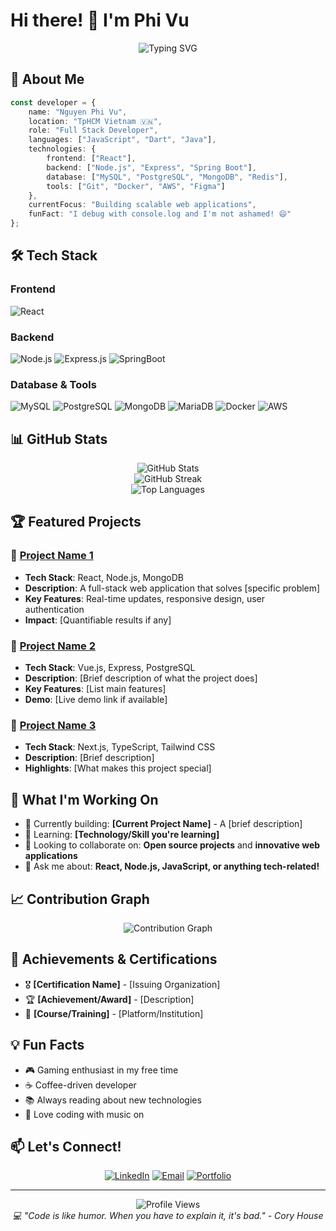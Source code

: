 # Hi there! 👋 I'm Phi Vu

<div align="center">
  <img src="https://readme-typing-svg.herokuapp.com?font=Fira+Code&pause=1000&color=36BCF7&center=true&vCenter=true&width=435&lines=Full+Stack+Developer;Problem+Solver;Tech+Enthusiast;Always+Learning" alt="Typing SVG" />
</div>

## 🚀 About Me

```typescript
const developer = {
    name: "Nguyen Phi Vu",
    location: "TpHCM Vietnam 🇻🇳",
    role: "Full Stack Developer",
    languages: ["JavaScript", "Dart", "Java"],
    technologies: {
        frontend: ["React"],
        backend: ["Node.js", "Express", "Spring Boot"],
        database: ["MySQL", "PostgreSQL", "MongoDB", "Redis"],
        tools: ["Git", "Docker", "AWS", "Figma"]
    },
    currentFocus: "Building scalable web applications",
    funFact: "I debug with console.log and I'm not ashamed! 😄"
};
```

## 🛠️ Tech Stack

### Frontend
![React](https://img.shields.io/badge/React-20232A?style=for-the-badge&logo=react&logoColor=61DAFB)

### Backend
![Node.js](https://img.shields.io/badge/Node.js-43853D?style=for-the-badge&logo=node.js&logoColor=white)
![Express.js](https://img.shields.io/badge/Express.js-404D59?style=for-the-badge)
![SpringBoot](https://img.shields.io/badge/Spring%20Boot-6DB33F?style=for-the-badge&logo=springboot&logoColor=white)

### Database & Tools
![MySQL](https://img.shields.io/badge/MySQL-00000F?style=for-the-badge&logo=mysql&logoColor=white)
![PostgreSQL](https://img.shields.io/badge/PostgreSQL-316192?style=for-the-badge&logo=postgresql&logoColor=white)
![MongoDB](https://img.shields.io/badge/MongoDB-4EA94B?style=for-the-badge&logo=mongodb&logoColor=white)
![MariaDB](https://img.shields.io/badge/MariaDB-003545?style=for-the-badge&logo=mariadb&logoColor=white)
![Docker](https://img.shields.io/badge/Docker-2496ED?style=for-the-badge&logo=docker&logoColor=white)
![AWS](https://img.shields.io/badge/AWS-232F3E?style=for-the-badge&logo=amazon-aws&logoColor=white)

## 📊 GitHub Stats

<div align="center">
  <img src="https://github-readme-stats.vercel.app/api?username=VuIceTea&show_icons=true&theme=radical&hide_border=true&count_private=true" alt="GitHub Stats" />
</div>

<div align="center">
  <img src="https://github-readme-streak-stats.herokuapp.com/?user=VuIceTea&theme=radical&hide_border=true" alt="GitHub Streak" />
</div>

<div align="center">
  <img src="https://github-readme-stats.vercel.app/api/top-langs/?username=VuIceTea&layout=compact&theme=radical&hide_border=true" alt="Top Languages" />
</div>

## 🏆 Featured Projects

### 🌟 [Project Name 1](https://github.com/VuIceTea/project1)
- **Tech Stack**: React, Node.js, MongoDB
- **Description**: A full-stack web application that solves [specific problem]
- **Key Features**: Real-time updates, responsive design, user authentication
- **Impact**: [Quantifiable results if any]

### 🌟 [Project Name 2](https://github.com/VuIceTea/project2)
- **Tech Stack**: Vue.js, Express, PostgreSQL
- **Description**: [Brief description of what the project does]
- **Key Features**: [List main features]
- **Demo**: [Live demo link if available]

### 🌟 [Project Name 3](https://github.com/VuIceTea/project3)
- **Tech Stack**: Next.js, TypeScript, Tailwind CSS
- **Description**: [Brief description]
- **Highlights**: [What makes this project special]

## 🎯 What I'm Working On

- 🔭 Currently building: **[Current Project Name]** - A [brief description]
- 🌱 Learning: **[Technology/Skill you're learning]**
- 👯 Looking to collaborate on: **Open source projects** and **innovative web applications**
- 💬 Ask me about: **React, Node.js, JavaScript, or anything tech-related!**

## 📈 Contribution Graph

<div align="center">
  <img src="https://github-readme-activity-graph.vercel.app/graph?username=VuIceTea&theme=redical&hide_border=true&bg_color=0D1117&color=36BCF7&line=36BCF7&point=FFFFFF" alt="Contribution Graph" />
</div>

## 🏅 Achievements & Certifications

- 🎖️ **[Certification Name]** - [Issuing Organization]
- 🏆 **[Achievement/Award]** - [Description]
- 📜 **[Course/Training]** - [Platform/Institution]

## 💡 Fun Facts

- 🎮 Gaming enthusiast in my free time
- ☕ Coffee-driven developer
- 📚 Always reading about new technologies
- 🎵 Love coding with music on

## 📫 Let's Connect!

<div align="center">
  
[![LinkedIn](https://img.shields.io/badge/LinkedIn-0077B5?style=for-the-badge&logo=linkedin&logoColor=white)](https://www.linkedin.com/in/phi-vu-nguyen-8a18a5371/)
[![Email](https://img.shields.io/badge/Email-D14836?style=for-the-badge&logo=gmail&logoColor=white)](mailto:zozotrong123456@gmail.com)
[![Portfolio](https://img.shields.io/badge/Portfolio-FF5722?style=for-the-badge&logo=todoist&logoColor=white)](https://your-portfolio.com)

</div>

---

<div align="center">
  <img src="https://komarev.com/ghpvc/?username=VuIceTea&label=Profile%20views&color=0e75b6&style=flat" alt="Profile Views" />
</div>

<div align="center">
  <i>💻 "Code is like humor. When you have to explain it, it's bad." - Cory House</i>
</div>
